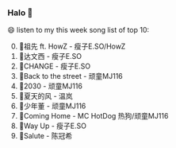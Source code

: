 

### Halo 👋

😄 listen to my this week song list of top 10:

0. 🌈祖先 ft. HowZ - 瘦子E.SO/HowZ
1. 🌈达文西 - 瘦子E.SO
2. 🌈CHANGE - 瘦子E.SO
3. 🌈Back to the street - 顽童MJ116
4. 🌈2030 - 顽童MJ116
5. 🌈夏天的风 - 温岚
6. 🌈少年董  - 顽童MJ116
7. 🌈Coming Home - MC HotDog 热狗/顽童MJ116
8. 🌈Way Up - 瘦子E.SO
9. 🌈Salute - 陈冠希

